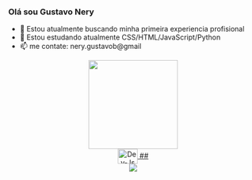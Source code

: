 ### Olá sou Gustavo Nery

- 🔭 Estou atualmente buscando minha primeira experiencia profisional
- 🌱 Estou estudando atualmente CSS/HTML/JavaScript/Python
- 📫 me contate: nery.gustavob@gmail

<div align="center">
<a href="https://github.com/1JlNery">
<img height="180em" src="https://github-readme-stats.vercel.app/api?username=1JlNery&show_icons=true&theme=dracula&include_all_commits
<img height="180em" src="https://github-readme-stats.vercel.app/api/top-langs/?username=DevBatista1&layout=compact&langs_count=7&theme=dra
</div>
<div style="display: inline_block"><br>
<img align="center" alt="Dev-Js" height="30" width="40" src="https://raw.githubusercontent.com/devicons/devicon/master/icons/javascript/ja
<img align="center" alt="Dev-HTML" height="30" width="40" src="https://raw.githubusercontent.com/devicons/devicon/master/icons/html5/html5
<img align="center" alt="Dev-CSS" height="30" width="40" src="https://raw.githubusercontent.com/devicons/devicon/master/icons/css3/css3-o
<img align="center" alt="Dev-CSS" height="30" width="40" src="https://img.shields.io/badge/Python-3776AB?style=for-the-badge&logo=python&logoColor=white"
</div>
##
<div>
<a href = "mailto:nery.gustavob@gmail.com"><img src="https://img.shields.io/badge/-Gmail-%23333?style=for-the-badge&logo=gmail&logoCo
<a href="https://www.linkedin.com/in/gustavo-barros-98a819214/" target="_blank"><img src="https://img.shields.io/badge/-LinkedIn-%230077B5?style=for-the-badge&logo=
</div>
